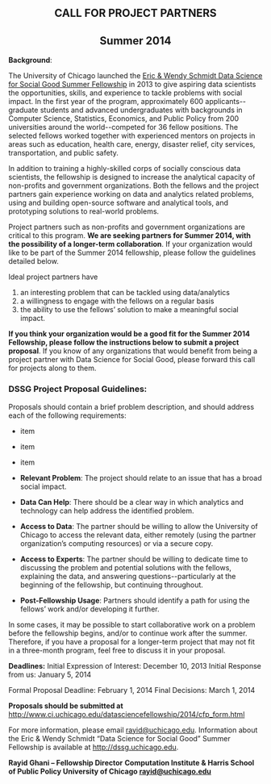 ## <center>CALL FOR PROJECT PARTNERS</center>
## <center>Summer 2014</center>

**Background**:

The University of Chicago launched the [Eric & Wendy Schmidt Data Science for Social Good Summer Fellowship](http://dssg.uchicago.edu) in 2013 to give aspiring data scientists the opportunities, skills, and experience to tackle problems with social impact. In the first year of the program, approximately 600 applicants--graduate students and advanced undergraduates with backgrounds in Computer Science, Statistics, Economics, and Public Policy from 200 universities around the world--competed for 36 fellow positions. The selected fellows worked together with experienced mentors on projects in areas such as education, health care, energy, disaster relief, city services, transportation, and public safety.

In addition to training a highly-skilled corps of socially conscious data scientists, the fellowship is designed to increase the analytical capacity of non-profits and government organizations. Both the fellows and the project partners gain experience working on data and analytics related problems, using and building open-source software and analytical tools, and prototyping solutions to real-world problems.

Project partners such as non-profits and government organizations are critical to this program. **We are seeking partners for Summer 2014, with the possibility of a longer-term collaboration**. If your organization would like to be part of the Summer 2014 fellowship, please follow the guidelines detailed below. 

Ideal project partners have
1. an interesting problem that can be tackled using data/analytics
2. a willingness to engage with the fellows on a regular basis
3. the ability to use the fellows’ solution to make a meaningful social impact.

**If you think your organization would be a good fit for the Summer 2014 Fellowship, please follow the instructions below to submit a project proposal**. If you know of any organizations that would benefit from being a project partner with Data Science for Social Good, please forward this call for projects along to them.

### DSSG Project Proposal Guidelines:

Proposals should contain a brief problem description, and should address each of the following requirements:
- item
- item
- item


-	**Relevant Problem**: The project should relate to an issue that has a broad social impact.
-	**Data Can Help**: There should be a clear way in which analytics and technology can help address the identified problem.
-	**Access to Data**: The partner should be willing to allow the University of Chicago to access the relevant data, either remotely (using the partner organization’s computing resources) or via a secure copy.
-	**Access to Experts**: The partner should be willing to dedicate time to discussing the problem and potential solutions with the fellows, explaining the data, and answering questions--particularly at the beginning of the fellowship, but continuing throughout.
-	**Post-Fellowship Usage**: Partners should identify a path for using the fellows’ work and/or developing it further.

In some cases, it may be possible to start collaborative work on a problem before the fellowship begins, and/or to continue work after the summer. Therefore, if you have a proposal for a longer-term project that may not fit in a three-month program, feel free to discuss it in your proposal.

**Deadlines:**
Initial Expression of Interest: December 10, 2013
Initial Response from us: January 5, 2014

Formal Proposal Deadline: February 1, 2014
Final Decisions: March 1, 2014

**Proposals should be submitted at** http://www.ci.uchicago.edu/datasciencefellowship/2014/cfp_form.html

For more information, please email rayid@uchicago.edu. Information about the Eric & Wendy Schmidt “Data Science for Social Good” Summer Fellowship is available at http://dssg.uchicago.edu.

**Rayid Ghani – Fellowship Director**
**Computation Institute & Harris School of Public Policy
University of Chicago
rayid@uchicago.edu**
